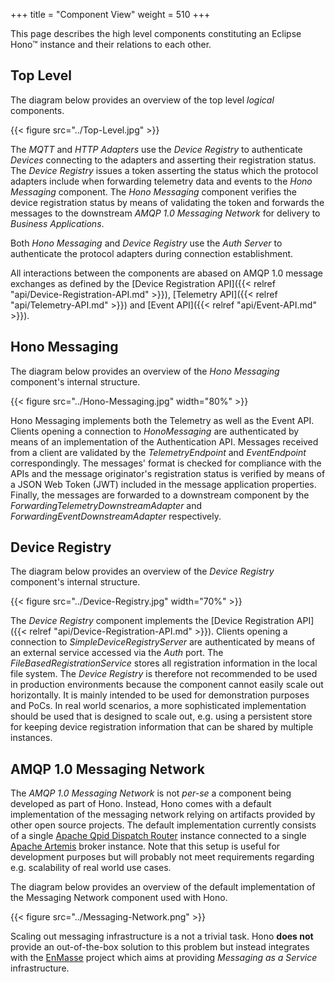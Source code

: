 +++
title = "Component View"
weight = 510
+++

This page describes the high level components constituting an Eclipse Hono&trade; instance and their relations to each other.
<!--more-->

## Top Level

The diagram below provides an overview of the top level *logical* components.

{{< figure src="../Top-Level.jpg" >}}

The *MQTT* and *HTTP Adapters* use the *Device Registry* to authenticate *Devices* connecting to the adapters and asserting their registration status. The *Device Registry* issues a token asserting the status which the protocol adapters include when forwarding telemetry data and events to the *Hono Messaging* component. The *Hono Messaging* component verifies the device registration status by means of validating the token and forwards the messages to the downstream *AMQP 1.0 Messaging Network* for delivery to *Business Applications*.

Both *Hono Messaging* and *Device Registry* use the *Auth Server* to authenticate the protocol adapters during connection establishment.

All interactions between the components are abased on AMQP 1.0 message exchanges as defined by the [Device Registration API]({{< relref "api/Device-Registration-API.md" >}}), [Telemetry API]({{< relref "api/Telemetry-API.md" >}}) and [Event API]({{< relref "api/Event-API.md" >}}).

## Hono Messaging

The diagram below provides an overview of the *Hono Messaging* component's internal structure.

{{< figure src="../Hono-Messaging.jpg" width="80%" >}}

Hono Messaging implements both the Telemetry as well as the Event API. Clients opening a connection to *HonoMessaging* are authenticated by means of an implementation of the Authentication API. Messages received from a client are validated by the *TelemetryEndpoint* and *EventEndpoint* correspondingly. The messages' format is checked for compliance with the APIs and the message originator's registration status is verified by means of a JSON Web Token (JWT) included in the message application properties. Finally, the messages are forwarded to a downstream component by the *ForwardingTelemetryDownstreamAdapter* and *ForwardingEventDownstreamAdapter* respectively.

## Device Registry

The diagram below provides an overview of the *Device Registry* component's internal structure.

{{< figure src="../Device-Registry.jpg" width="70%" >}}

The *Device Registry* component implements the [Device Registration API]({{< relref "api/Device-Registration-API.md" >}}). Clients opening a connection to *SimpleDeviceRegistryServer* are authenticated by means of an external service accessed via the *Auth* port. The *FileBasedRegistrationService* stores all registration information in the local file system. The *Device Registry* is therefore not recommended to be used in production environments because the component cannot easily scale out horizontally. It is mainly intended to be used for demonstration purposes and PoCs. In real world scenarios, a more sophisticated implementation should be used that is designed to scale out, e.g. using a persistent store for keeping device registration information that can be shared by multiple instances.

## AMQP 1.0 Messaging Network

The *AMQP 1.0 Messaging Network* is not *per-se* a component being developed as part of Hono. Instead, Hono comes with a default implementation of the messaging network relying on artifacts provided by other open source projects. The default implementation currently consists of a single [Apache Qpid Dispatch Router](https://qpid.apache.org) instance connected to a single [Apache Artemis](https://activemq.apache.org/artemis) broker instance. Note that this setup is useful for development purposes but will probably not meet requirements regarding e.g. scalability of real world use cases.

The diagram below provides an overview of the default implementation of the Messaging Network component used with Hono.

{{< figure src="../Messaging-Network.png" >}}

Scaling out messaging infrastructure is a not a trivial task. Hono **does not** provide an out-of-the-box solution to this problem but instead integrates with the [EnMasse](http://enmasse.io) project which aims at providing *Messaging as a Service* infrastructure.
